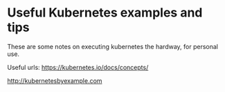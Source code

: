 # Useful Kubernetes examples and tips

These are some notes on executing kubernetes the hardway, for personal use.

Useful urls:
https://kubernetes.io/docs/concepts/

http://kubernetesbyexample.com
